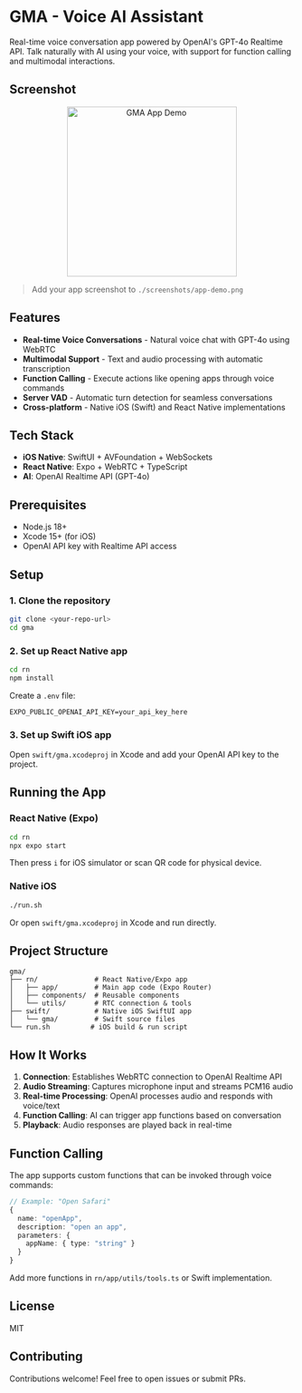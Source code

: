 # GMA - Voice AI Assistant

Real-time voice conversation app powered by OpenAI's GPT-4o Realtime API. Talk naturally with AI using your voice, with support for function calling and multimodal interactions.

## Screenshot

<p align="center">
  <img src="./screenshots/app-demo.png" alt="GMA App Demo" width="300"/>
</p>

> Add your app screenshot to `./screenshots/app-demo.png`

## Features

- **Real-time Voice Conversations** - Natural voice chat with GPT-4o using WebRTC
- **Multimodal Support** - Text and audio processing with automatic transcription
- **Function Calling** - Execute actions like opening apps through voice commands
- **Server VAD** - Automatic turn detection for seamless conversations
- **Cross-platform** - Native iOS (Swift) and React Native implementations

## Tech Stack

- **iOS Native**: SwiftUI + AVFoundation + WebSockets
- **React Native**: Expo + WebRTC + TypeScript
- **AI**: OpenAI Realtime API (GPT-4o)

## Prerequisites

- Node.js 18+
- Xcode 15+ (for iOS)
- OpenAI API key with Realtime API access

## Setup

### 1. Clone the repository

```bash
git clone <your-repo-url>
cd gma
```

### 2. Set up React Native app

```bash
cd rn
npm install
```

Create a `.env` file:

```env
EXPO_PUBLIC_OPENAI_API_KEY=your_api_key_here
```

### 3. Set up Swift iOS app

Open `swift/gma.xcodeproj` in Xcode and add your OpenAI API key to the project.

## Running the App

### React Native (Expo)

```bash
cd rn
npx expo start
```

Then press `i` for iOS simulator or scan QR code for physical device.

### Native iOS

```bash
./run.sh
```

Or open `swift/gma.xcodeproj` in Xcode and run directly.

## Project Structure

```
gma/
├── rn/              # React Native/Expo app
│   ├── app/         # Main app code (Expo Router)
│   ├── components/  # Reusable components
│   └── utils/       # RTC connection & tools
├── swift/           # Native iOS SwiftUI app
│   └── gma/         # Swift source files
└── run.sh          # iOS build & run script
```

## How It Works

1. **Connection**: Establishes WebRTC connection to OpenAI Realtime API
2. **Audio Streaming**: Captures microphone input and streams PCM16 audio
3. **Real-time Processing**: OpenAI processes audio and responds with voice/text
4. **Function Calling**: AI can trigger app functions based on conversation
5. **Playback**: Audio responses are played back in real-time

## Function Calling

The app supports custom functions that can be invoked through voice commands:

```typescript
// Example: "Open Safari"
{
  name: "openApp",
  description: "open an app",
  parameters: {
    appName: { type: "string" }
  }
}
```

Add more functions in `rn/app/utils/tools.ts` or Swift implementation.

## License

MIT

## Contributing

Contributions welcome! Feel free to open issues or submit PRs.
